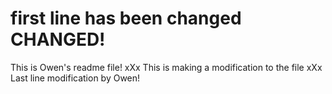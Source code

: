 # first line has been changed CHANGED!

This is Owen's readme file!
xXx This is making a modification to the file xXx 
Last line modification by Owen!
